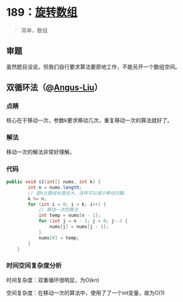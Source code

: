# 189：[旋转数组](https://leetcode-cn.com/problems/rotate-array/)

> 简单，数组



## 审题

虽然题目没说，但我们自行要求算法要原地工作，不能另开一个数组空间。

## 双循环法（@[Angus-Liu](https://leetcode-cn.com/angus-liu/)）

### 点睛

核心在于移动一次，参数k要求移动几次，重复移动一次的算法就好了。

### 解法

移动一次的解法非常好理解。

### 代码

```java
public void s1(int[] nums, int k) {
        int n = nums.length;
    	// 若k比数组长度还大，这样可以减少移动次数。
        k %= n;
        for (int i = 0; i < k; i++) {
            // 移动一次的算法
            int temp = nums[n - 1];
            for (int j = n - 1; j > 0; j--) {
                nums[j] = nums[j - 1];
            }
            nums[0] = temp;
        }
    }
```



### 时间空间复杂度分析

时间复杂度：双重循环很明显，为O(kn)

空间复杂度：在移动一次的算法中，使用了了一个int变量，故为O(1)